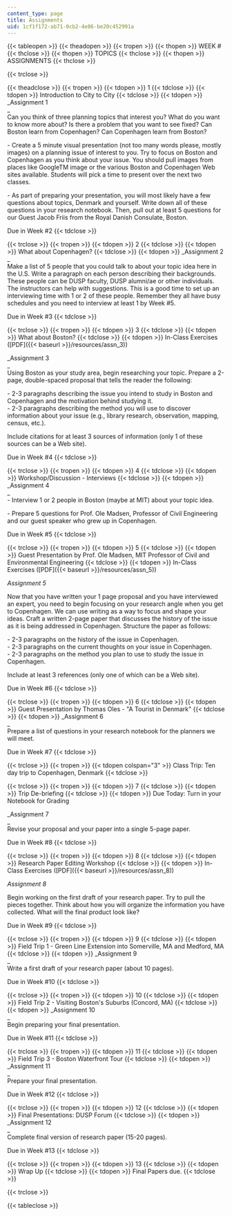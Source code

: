 ```yaml
---
content_type: page
title: Assignments
uid: 1cf1f172-ab71-0cb2-4e86-be20c452991a
---
```


{{< tableopen >}}
{{< theadopen >}}
{{< tropen >}}
{{< thopen >}}
WEEK #
{{< thclose >}}
{{< thopen >}}
TOPICS
{{< thclose >}}
{{< thopen >}}
ASSIGNMENTS
{{< thclose >}}

{{< trclose >}}

{{< theadclose >}}
{{< tropen >}}
{{< tdopen >}}
1
{{< tdclose >}}
{{< tdopen >}}
Introduction to City to City
{{< tdclose >}}
{{< tdopen >}}
_Assignment 1  
_  
Can you think of three planning topics that interest you? What do you want to know more about? Is there a problem that you want to see fixed? Can Boston learn from Copenhagen? Can Copenhagen learn from Boston?  
  
\- Create a 5 minute visual presentation (not too many words please, mostly images) on a planning issue of interest to you. Try to focus on Boston and Copenhagen as you think about your issue. You should pull images from places like GoogleTM image or the various Boston and Copenhagen Web sites available. Students will pick a time to present over the next two classes.  
  
\- As part of preparing your presentation, you will most likely have a few questions about topics, Denmark and yourself. Write down all of these questions in your research notebook. Then, pull out at least 5 questions for our Guest Jacob Friis from the Royal Danish Consulate, Boston.  
  
Due in Week #2
{{< tdclose >}}

{{< trclose >}}
{{< tropen >}}
{{< tdopen >}}
2
{{< tdclose >}}
{{< tdopen >}}
What about Copenhagen?
{{< tdclose >}}
{{< tdopen >}}
_Assignment 2  
_  
Make a list of 5 people that you could talk to about your topic idea here in the U.S. Write a paragraph on each person describing their backgrounds. These people can be DUSP faculty, DUSP alumni/ae or other individuals. The instructors can help with suggestions. This is a good time to set up an interviewing time with 1 or 2 of these people. Remember they all have busy schedules and you need to interview at least 1 by Week #5.  
  
Due in Week #3
{{< tdclose >}}

{{< trclose >}}
{{< tropen >}}
{{< tdopen >}}
3
{{< tdclose >}}
{{< tdopen >}}
What about Boston?
{{< tdclose >}}
{{< tdopen >}}
In-Class Exercises ([PDF]({{< baseurl >}}/resources/assn_3))  
  
_Assignment 3  
_  
Using Boston as your study area, begin researching your topic. Prepare a 2-page, double-spaced proposal that tells the reader the following:  
  
\- 2-3 paragraphs describing the issue you intend to study in Boston and Copenhagen and the motivation behind studying it.  
\- 2-3 paragraphs describing the method you will use to discover information about your issue (e.g., library research, observation, mapping, census, etc.).  
  
Include citations for at least 3 sources of information (only 1 of these sources can be a Web site).  
  
Due in Week #4
{{< tdclose >}}

{{< trclose >}}
{{< tropen >}}
{{< tdopen >}}
4
{{< tdclose >}}
{{< tdopen >}}
Workshop/Discussion - Interviews
{{< tdclose >}}
{{< tdopen >}}
_Assignment 4  
_  
\- Interview 1 or 2 people in Boston (maybe at MIT) about your topic idea.  
  
\- Prepare 5 questions for Prof. Ole Madsen, Professor of Civil Engineering and our guest speaker who grew up in Copenhagen.  
  
Due in Week #5
{{< tdclose >}}

{{< trclose >}}
{{< tropen >}}
{{< tdopen >}}
5
{{< tdclose >}}
{{< tdopen >}}
Guest Presentation by Prof. Ole Madsen, MIT Professor of Civil and Environmental Engineering
{{< tdclose >}}
{{< tdopen >}}
In-Class Exercises ([PDF]({{< baseurl >}}/resources/assn_5))  
  
_Assignment 5_  
  
Now that you have written your 1 page proposal and you have interviewed an expert, you need to begin focusing on your research angle when you get to Copenhagen. We can use writing as a way to focus and shape your ideas. Craft a written 2-page paper that discusses the history of the issue as it is being addressed in Copenhagen. Structure the paper as follows:  
  
\- 2-3 paragraphs on the history of the issue in Copenhagen.  
\- 2-3 paragraphs on the current thoughts on your issue in Copenhagen.  
\- 2-3 paragraphs on the method you plan to use to study the issue in Copenhagen.  
  
Include at least 3 references (only one of which can be a Web site).  
  
Due in Week #6
{{< tdclose >}}

{{< trclose >}}
{{< tropen >}}
{{< tdopen >}}
6
{{< tdclose >}}
{{< tdopen >}}
Guest Presentation by Thomas Oles - "A Tourist in Denmark"
{{< tdclose >}}
{{< tdopen >}}
_Assignment 6  
_  
Prepare a list of questions in your research notebook for the planners we will meet.  
  
Due in Week #7
{{< tdclose >}}

{{< trclose >}}
{{< tropen >}}
{{< tdopen colspan="3" >}}
Class Trip: Ten day trip to Copenhagen, Denmark
{{< tdclose >}}

{{< trclose >}}
{{< tropen >}}
{{< tdopen >}}
7
{{< tdclose >}}
{{< tdopen >}}
Trip De-briefing
{{< tdclose >}}
{{< tdopen >}}
Due Today: Turn in your Notebook for Grading  
  
_Assignment 7  
_  
Revise your proposal and your paper into a single 5-page paper.  
  
Due in Week #8
{{< tdclose >}}

{{< trclose >}}
{{< tropen >}}
{{< tdopen >}}
8
{{< tdclose >}}
{{< tdopen >}}
Research Paper Editing Workshop
{{< tdclose >}}
{{< tdopen >}}
In-Class Exercises ([PDF]({{< baseurl >}}/resources/assn_8))  
  
_Assignment 8_  
  
Begin working on the first draft of your research paper. Try to pull the pieces together. Think about how you will organize the information you have collected. What will the final product look like?  
  
Due in Week #9
{{< tdclose >}}

{{< trclose >}}
{{< tropen >}}
{{< tdopen >}}
9
{{< tdclose >}}
{{< tdopen >}}
Field Trip 1 - Green Line Extension into Somerville, MA and Medford, MA
{{< tdclose >}}
{{< tdopen >}}
_Assignment 9  
_  
Write a first draft of your research paper (about 10 pages).  
  
Due in Week #10
{{< tdclose >}}

{{< trclose >}}
{{< tropen >}}
{{< tdopen >}}
10
{{< tdclose >}}
{{< tdopen >}}
Field Trip 2 - Visiting Boston's Suburbs (Concord, MA)
{{< tdclose >}}
{{< tdopen >}}
_Assignment 10  
_  
Begin preparing your final presentation.  
  
Due in Week #11
{{< tdclose >}}

{{< trclose >}}
{{< tropen >}}
{{< tdopen >}}
11
{{< tdclose >}}
{{< tdopen >}}
Field Trip 3 - Boston Waterfront Tour
{{< tdclose >}}
{{< tdopen >}}
_Assignment 11  
_  
Prepare your final presentation.  
  
Due in Week #12
{{< tdclose >}}

{{< trclose >}}
{{< tropen >}}
{{< tdopen >}}
12
{{< tdclose >}}
{{< tdopen >}}
Final Presentations: DUSP Forum
{{< tdclose >}}
{{< tdopen >}}
_Assignment 12  
_  
Complete final version of research paper (15-20 pages).  
  
Due in Week #13
{{< tdclose >}}

{{< trclose >}}
{{< tropen >}}
{{< tdopen >}}
13
{{< tdclose >}}
{{< tdopen >}}
Wrap Up
{{< tdclose >}}
{{< tdopen >}}
Final Papers due.
{{< tdclose >}}

{{< trclose >}}

{{< tableclose >}}